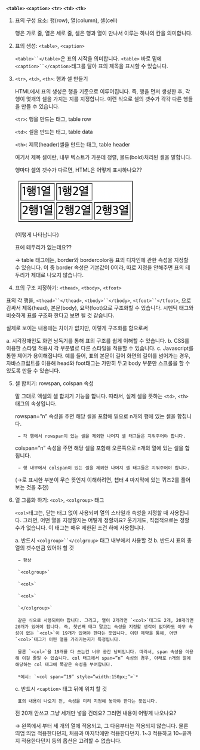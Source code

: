 **`<table>`    `<caption>`    `<tr>`    `<td>`    `<th>`**


1. 표의 구성 요소: 행(row), 열(column), 셀(cell)
    
    행은 가로 줄, 열은 세로 줄, 셀은 행과 열이 만나서 이루는 하나의 칸을 의미합니다.

   
2. 표의 생성: `<table>`, `<caption>`
    
    `<table>``</table>`은 표의 시작을 의미합니다. `<table>` 바로 밑에 `<caption>``</caption>`태그를 달아 표의 제목을 표시할 수 있습니다.
    


3. `<tr>`, `<td>`, `<th>`: 행과 셀 만들기
    
    HTML에서 표의 생성은 행을 기준으로 이루어집니다. 즉, 행을 먼저 생성한 후, 각 행이 몇개의 셀을 가지는 지를 지정합니다. 이런 식으로 셀의 갯수가 각각 다른 행들을 만들 수 있습니다. 
    
    `<tr>`: 행을 만드는 태그, table row
    
    `<td>`: 셀을 만드는 태그, table data
    
    `<th>`: 제목(header)셀을 만드는 태그, table header
    
    여기서 제목 셀이란, 내부 텍스트가 가운데 정렬, 볼드(bold)처리된 셀을 말합니다. 
    
    행마다 셀의 갯수가 다르면, HTML은 어떻게 표시하나요??
    
    ![img13](./img/13.png)
    
    (이렇게 나타납니다)
    
    표에 테두리가 없는데요??
    
    → table 태그에는, border와 bordercolor등 표의 디자인에 관한 속성을 지정할 수 있습니다. 이 중 border 속성은 기본값이 0이라, 따로 지정을 안해주면 표의 테두리가 제대로 나오지 않습니다.

   
4. 표의 구조 지정하기: `<thead>`, `<tbody>`, `<tfoot>`

표의 각 행을, `<thead>``</thead>`, `<tbody>``</tbody>`, `<tfoot>``</tfoot>`, 으로 감싸서 제목(head), 본문(body), 요약(foot)으로 구조화할 수 있습니다. 시멘틱 태그와 비슷하게 표를 구조화 한다고 보면 될 것 같습니다.

실제로 보이는 내용에는 차이가 없지만, 이렇게 구조화를 함으로써

a. 시각장애인도 화면 낭독기를 통해 표의 구조를 쉽게 이해할 수 있습니다.
b. CSS를 이용한 스타일 적용시 각 부분별로 다른 스타일을 적용할 수 있습니다.
c. Javascript를 통한 제어가 용이해집니다. 예를 들어, 표의 본문이 길어 화면의 길이를 넘어가는 경우, 자바스크립트를 이용해 head와 foot태그는 가만히 두고 body 부분만 스크롤을 할 수 있도록 만들 수 있습니다.


5. 셀 합치기: rowspan, colspan 속성
    
    말 그대로 엑셀의 셀 합치기 기능을 합니다. 따라서, 실제 셀을 뜻하는 `<td>`, `<th>` 태그의 속성입니다. 
    
    rowspan=”n” 속성을 주면 해당 셀을 포함해 밑으로 n개의 행에 있는 셀을 합칩니다.

		→ 각 행에서 rowspan이 있는 셀을 제외한 나머지 셀 태그들은 지워주어야 합니다.

	colspan=”n” 속성을 주면 해당 셀을 포함해 오른쪽으로 n개의 열에 있는 셀을 합칩니다.

		→ 행 내부에서 colspan이 있는 셀을 제외한 나머지 셀 태그들은 지워주어야 합니다.

	(→로 표시한 부분이 무슨 뜻인지 이해하려면, 챕터 4 마지막에 있는 퀴즈2를 풀어보는 것을 추천)


6. 열 그룹화 하기: `<col>`, `<colgroup>` 태그
    
    `<col>`태그는, 닫는 태그 없이 사용되며 열의 스타일과 속성을 지정할 때 사용됩니다. 그러면, 어떤 열을 지정할지는 어떻게 정할까요? 웃기게도, 직접적으로는 정할 수가 없습니다. 이 태그는 매우 제한된 조건 하에 사용됩니다.
    
    a. 반드시 `<colgroup>``</colgroup>` 태그 내부에서 사용할 것
    b. 반드시 표의 총 열의 갯수만큼 있어야  할 것
        
        → 항상 
        
        `<colgroup>`
        
        `<col>`
        
        `<col>`
        
        `</colgroup>`
        
        같은 식으로 사용되어야 합니다. 그리고, 열이 2개라면 `<col>`태그도 2개, 20개라면 20개가 있어야 합니다. 즉, 첫번째 태그 말고는 속성을 지정할 생각이 없더라도 아무 속성이 없는 `<col>`이 19개가 있어야 한다는 뜻입니다. 이런 제약을 통해, 어떤 `<col>`태그가 어떤 열을 가리키는지가 특정됩니다.
        
        물론 `<col>`을 19개를 다 쓰는건 너무 공간 낭비입니다. 따라서, span 속성을 이용해 이걸 줄일 수 있습니다. col 태그에서 span=”n” 속성의 경우, 아래로 n개의 열에 해당하는 col 태그에 똑같은 속성을 부여합니다.
        
        *예시: `<col span=”19” style=”width:150px;”>`*
        
    c. 반드시 `<caption>` 태그 뒤에 위치 할 것
        
        표의 내용이 나오기 전, 속성을 미리 지정해 놓아야 한다는 뜻입니다.
        
    
    전 20개 안쓰고 그냥 세개만 넣을 건데요? 그러면 내용이 어떻게 나오나요?
    
    → 왼쪽에서 부터 세 개의 열에 적용되고, 그 다음부터는 적용되지 않습니다. 물론 띄엄 띄엄 적용한다던지, 처음과 마지막에만 적용한다던지. 1~3 적용하고 10~끝까지 적용한다던지 등의 옵션은 고려할 수 없습니다.